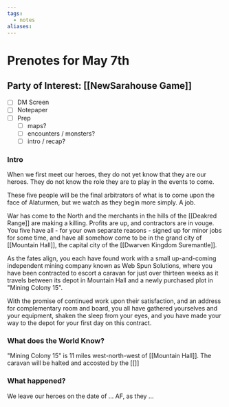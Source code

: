 ```yaml
---
tags:
  - notes
aliases:
---
```


# Prenotes for May 7th
## Party of Interest: [[NewSarahouse Game]]
- [ ] DM Screen
- [ ] Notepaper
- [ ] Prep
	- [ ] maps?
	- [ ] encounters / monsters?
	- [ ] intro / recap?

### Intro
When we first meet our heroes, they do not yet know that they are our heroes. They do not know the role they are to play in the events to come. 

These five people will be the final arbitrators of what is to come upon the face of Alaturmen, but we watch as they begin more simply. A job.

War has come to the North and the merchants in the hills of the [[Deakred Range]] are making a killing. Profits are up, and contractors are in vouge. You five have all - for your own separate reasons - signed up for minor jobs for some time, and have all somehow come to be in the grand city of [[Mountain Hall]], the capital city of the [[Dwarven Kingdom Suremantle]]. 

As the fates align, you each have found work with a small up-and-coming independent mining company known as Web Spun Solutions, where you have been contracted to escort a caravan for just over thirteen weeks as it travels between its depot in Mountain Hall and a newly purchased plot in "Mining Colony 15".

With the promise of continued work upon their satisfaction, and an address for complementary room and board, you all have gathered yourselves and your equipment, shaken the sleep from your eyes, and you have made your way to the depot for your first day on this contract.



### What does the World Know?

"Mining Colony 15" is 11 miles west-north-west of [[Mountain Hall]].
The caravan will be halted and accosted by the [[]]

### What happened?


We leave our heroes on the date of ... AF, as they ...